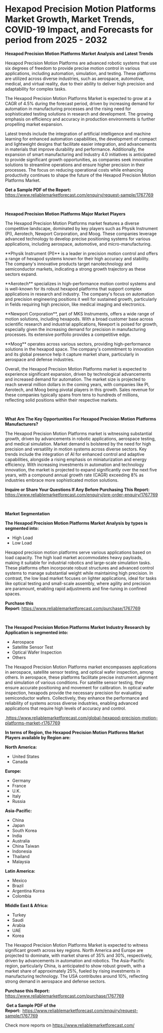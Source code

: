 <p><h1>Hexapod Precision Motion Platforms Market Growth, Market Trends, COVID-19 Impact, and Forecasts for period from 2025 - 2032</h1></p><p><strong>Hexapod Precision Motion Platforms Market Analysis and Latest Trends</strong></p>
<p><p>Hexapod Precision Motion Platforms are advanced robotic systems that use six degrees of freedom to provide precise motion control in various applications, including automation, simulation, and testing. These platforms are utilized across diverse industries, such as aerospace, automotive, medical, and virtual reality, due to their ability to deliver high precision and adaptability for complex tasks.</p><p>The Hexapod Precision Motion Platforms Market is expected to grow at a CAGR of 4.5% during the forecast period, driven by increasing demand for automation in manufacturing processes and the rising need for sophisticated testing solutions in research and development. The growing emphasis on efficiency and accuracy in production environments is further propelling market expansion. </p><p>Latest trends include the integration of artificial intelligence and machine learning for enhanced automation capabilities, the development of compact and lightweight designs that facilitate easier integration, and advancements in materials that improve durability and performance. Additionally, the expansion of smart manufacturing and Industry 4.0 initiatives is anticipated to provide significant growth opportunities, as companies seek innovative solutions to streamline operations and ensure higher precision in their processes. The focus on reducing operational costs while enhancing productivity continues to shape the future of the Hexapod Precision Motion Platforms Market.</p></p>
<p><strong>Get a Sample PDF of the Report:&nbsp;</strong> <a href="https://www.reliablemarketforecast.com/enquiry/request-sample/1767769?utm_campaign=3431&utm_medium=2&utm_source=Github&utm_content=ia&utm_term=11042025&utm_id=hexapod-precision-motion-platforms">https://www.reliablemarketforecast.com/enquiry/request-sample/1767769</a></p>
<p>&nbsp;</p>
<p><strong>Hexapod Precision Motion Platforms Major Market Players</strong></p>
<p><p>The Hexapod Precision Motion Platforms market features a diverse competitive landscape, dominated by key players such as Physik Instrument (PI), Aerotech, Newport Corporation, and Moog. These companies leverage advanced technology to develop precise positioning systems for various applications, including aerospace, automotive, and micro-manufacturing.</p><p>**Physik Instrument (PI)** is a leader in precision motion control and offers a range of hexapod systems known for their high accuracy and stability. The company's innovative products target nanotechnology and semiconductor markets, indicating a strong growth trajectory as these sectors expand.</p><p>**Aerotech** specializes in high-performance motion control systems and is well-known for its robust hexapod platforms that support complex applications in research and industry. The company's focus on automation and precision engineering positions it well for sustained growth, particularly in fields requiring high precision, like medical imaging and electronics.</p><p>**Newport Corporation**, part of MKS Instruments, offers a wide range of motion solutions, including hexapods. With a broad customer base across scientific research and industrial applications, Newport is poised for growth, especially given the increasing demand for precision in manufacturing processes. Its extensive portfolio provides a competitive edge.</p><p>**Moog** operates across various sectors, providing high-performance solutions in the hexapod space. The company's commitment to innovation and its global presence help it capture market share, particularly in aerospace and defense industries.</p><p>Overall, the Hexapod Precision Motion Platforms market is expected to experience significant expansion, driven by technological advancements and increased demand for automation. The market size is projected to reach several million dollars in the coming years, with companies like PI, Aerotech, and Moog being pivotal players in this growth. Sales revenue for these companies typically spans from tens to hundreds of millions, reflecting solid positions within their respective markets.</p></p>
<p>&nbsp;</p>
<p><strong>What Are The Key Opportunities For Hexapod Precision Motion Platforms Manufacturers?</strong></p>
<p><p>The Hexapod Precision Motion Platforms market is witnessing substantial growth, driven by advancements in robotic applications, aerospace testing, and medical simulation. Market demand is bolstered by the need for high precision and versatility in motion systems across diverse sectors. Key trends include the integration of AI for enhanced control and adaptive capabilities, alongside a rising emphasis on miniaturization and energy efficiency. With increasing investments in automation and technology innovation, the market is projected to expand significantly over the next five years, with a compound annual growth rate (CAGR) exceeding 8% as industries embrace more sophisticated motion solutions.</p></p>
<p><strong>Inquire or Share Your Questions If Any Before Purchasing This Report:</strong> <a href="https://www.reliablemarketforecast.com/enquiry/pre-order-enquiry/1767769?utm_campaign=3431&utm_medium=2&utm_source=Github&utm_content=ia&utm_term=11042025&utm_id=hexapod-precision-motion-platforms">https://www.reliablemarketforecast.com/enquiry/pre-order-enquiry/1767769</a></p>
<p>&nbsp;</p>
<p><strong>Market Segmentation</strong></p>
<p><strong>The Hexapod Precision Motion Platforms Market Analysis by types is segmented into:</strong></p>
<p><ul><li>High Load</li><li>Low Load</li></ul></p>
<p><p>Hexapod precision motion platforms serve various applications based on load capacity. The high load market accommodates heavy payloads, making it suitable for industrial robotics and large-scale simulation tasks. These platforms often incorporate robust structures and advanced control systems to manage substantial weight while maintaining high precision. In contrast, the low load market focuses on lighter applications, ideal for tasks like optical testing and small-scale assembly, where agility and precision are paramount, enabling rapid adjustments and fine-tuning in confined spaces.</p></p>
<p><strong>Purchase this Report:&nbsp;</strong><a href="https://www.reliablemarketforecast.com/purchase/1767769?utm_campaign=3431&utm_medium=2&utm_source=Github&utm_content=ia&utm_term=11042025&utm_id=hexapod-precision-motion-platforms">https://www.reliablemarketforecast.com/purchase/1767769</a></p>
<p>&nbsp;</p>
<p><strong>The Hexapod Precision Motion Platforms Market Industry Research by Application is segmented into:</strong></p>
<p><ul><li>Aerospace</li><li>Satellite Sensor Test</li><li>Optical Wafer Inspection</li><li>Others</li></ul></p>
<p><p>The Hexapod Precision Motion Platforms market encompasses applications in aerospace, satellite sensor testing, and optical wafer inspection, among others. In aerospace, these platforms facilitate precise instrument alignment and simulation of various conditions. For satellite sensor testing, they ensure accurate positioning and movement for calibration. In optical wafer inspection, hexapods provide the necessary precision for evaluating semiconductor wafers. Collectively, they enhance the performance and reliability of systems across diverse industries, enabling advanced applications that require high levels of accuracy and control.</p></p>
<p><a href="https://www.reliablemarketforecast.com/global-hexapod-precision-motion-platforms-market-r1767769?utm_campaign=3431&utm_medium=2&utm_source=Github&utm_content=ia&utm_term=11042025&utm_id=hexapod-precision-motion-platforms">&nbsp;https://www.reliablemarketforecast.com/global-hexapod-precision-motion-platforms-market-r1767769</a></p>
<p><strong>In terms of Region, the Hexapod Precision Motion Platforms Market Players available by Region are:</strong></p>
<p>
    <p> <strong> North America: </strong>
        <ul>
            <li>United States</li>
            <li>Canada</li>
        </ul>
        </p> 
    <p> <strong> Europe: </strong>
        <ul>
            <li>Germany</li>
            <li>France</li>
            <li>U.K.</li>
            <li>Italy</li>
            <li>Russia</li>
        </ul>
        </p> 
    <p> <strong> Asia-Pacific: </strong>
        <ul>
            <li>China</li>
            <li>Japan</li>
            <li>South Korea</li>
            <li>India</li>
            <li>Australia</li>
            <li>China Taiwan</li>
            <li>Indonesia</li>
            <li>Thailand</li>
            <li>Malaysia</li>
        </ul>
        </p> 
    <p> <strong> Latin America: </strong>
        <ul>
            <li>Mexico</li>
            <li>Brazil</li>
            <li>Argentina Korea</li>
            <li>Colombia</li>
        </ul>
        </p> 
    <p> <strong> Middle East & Africa: </strong>
        <ul>
            <li>Turkey</li>
            <li>Saudi</li>
            <li>Arabia</li>
            <li>UAE</li>
            <li>Korea</li>
        </ul>
    </p>
    </p>
<p><p>The Hexapod Precision Motion Platforms Market is expected to witness significant growth across key regions. North America and Europe are projected to dominate, with market shares of 35% and 30%, respectively, driven by advancements in automation and robotics. The Asia-Pacific region, particularly China, is anticipated to show robust growth, with a market share of approximately 25%, fueled by rising investments in manufacturing technology. The USA contributes around 10%, reflecting strong demand in aerospace and defense sectors.</p></p>
<p><strong>Purchase this Report: </strong><a href="https://www.reliablemarketforecast.com/purchase/1767769?utm_campaign=3431&utm_medium=2&utm_source=Github&utm_content=ia&utm_term=11042025&utm_id=hexapod-precision-motion-platforms">https://www.reliablemarketforecast.com/purchase/1767769</a></p>
<p>&nbsp;<strong>Get a Sample PDF of the Report:&nbsp;&nbsp;</strong><a href="https://www.reliablemarketforecast.com/enquiry/request-sample/1767769?utm_campaign=3431&utm_medium=2&utm_source=Github&utm_content=ia&utm_term=11042025&utm_id=hexapod-precision-motion-platforms">https://www.reliablemarketforecast.com/enquiry/request-sample/1767769</a></p>
<p><strong></strong></p>
<p>Check more reports on <a href="https://www.reliablemarketforecast.com/?utm_campaign=3431&utm_medium=2&utm_source=Github&utm_content=ia&utm_term=11042025&utm_id=hexapod-precision-motion-platforms">https://www.reliablemarketforecast.com/</a></p>